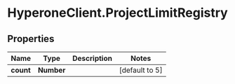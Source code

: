 # HyperoneClient.ProjectLimitRegistry

## Properties

Name | Type | Description | Notes
------------ | ------------- | ------------- | -------------
**count** | **Number** |  | [default to 5]


